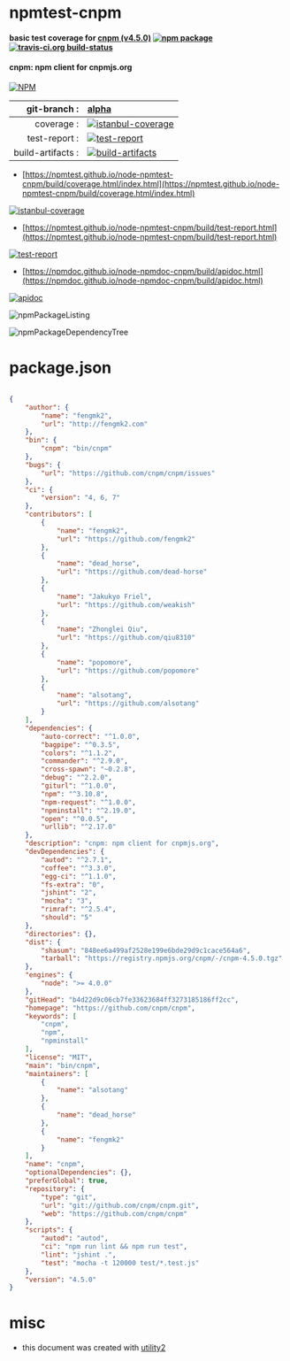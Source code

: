 # npmtest-cnpm

#### basic test coverage for  [cnpm (v4.5.0)](https://github.com/cnpm/cnpm)  [![npm package](https://img.shields.io/npm/v/npmtest-cnpm.svg?style=flat-square)](https://www.npmjs.org/package/npmtest-cnpm) [![travis-ci.org build-status](https://api.travis-ci.org/npmtest/node-npmtest-cnpm.svg)](https://travis-ci.org/npmtest/node-npmtest-cnpm)

#### cnpm: npm client for cnpmjs.org

[![NPM](https://nodei.co/npm/cnpm.png?downloads=true&downloadRank=true&stars=true)](https://www.npmjs.com/package/cnpm)

| git-branch : | [alpha](https://github.com/npmtest/node-npmtest-cnpm/tree/alpha)|
|--:|:--|
| coverage : | [![istanbul-coverage](https://npmtest.github.io/node-npmtest-cnpm/build/coverage.badge.svg)](https://npmtest.github.io/node-npmtest-cnpm/build/coverage.html/index.html)|
| test-report : | [![test-report](https://npmtest.github.io/node-npmtest-cnpm/build/test-report.badge.svg)](https://npmtest.github.io/node-npmtest-cnpm/build/test-report.html)|
| build-artifacts : | [![build-artifacts](https://npmtest.github.io/node-npmtest-cnpm/glyphicons_144_folder_open.png)](https://github.com/npmtest/node-npmtest-cnpm/tree/gh-pages/build)|

- [https://npmtest.github.io/node-npmtest-cnpm/build/coverage.html/index.html](https://npmtest.github.io/node-npmtest-cnpm/build/coverage.html/index.html)

[![istanbul-coverage](https://npmtest.github.io/node-npmtest-cnpm/build/screenCapture.buildCi.browser.%252Ftmp%252Fbuild%252Fcoverage.lib.html.png)](https://npmtest.github.io/node-npmtest-cnpm/build/coverage.html/index.html)

- [https://npmtest.github.io/node-npmtest-cnpm/build/test-report.html](https://npmtest.github.io/node-npmtest-cnpm/build/test-report.html)

[![test-report](https://npmtest.github.io/node-npmtest-cnpm/build/screenCapture.buildCi.browser.%252Ftmp%252Fbuild%252Ftest-report.html.png)](https://npmtest.github.io/node-npmtest-cnpm/build/test-report.html)

- [https://npmdoc.github.io/node-npmdoc-cnpm/build/apidoc.html](https://npmdoc.github.io/node-npmdoc-cnpm/build/apidoc.html)

[![apidoc](https://npmdoc.github.io/node-npmdoc-cnpm/build/screenCapture.buildCi.browser.%252Ftmp%252Fbuild%252Fapidoc.html.png)](https://npmdoc.github.io/node-npmdoc-cnpm/build/apidoc.html)

![npmPackageListing](https://npmtest.github.io/node-npmtest-cnpm/build/screenCapture.npmPackageListing.svg)

![npmPackageDependencyTree](https://npmtest.github.io/node-npmtest-cnpm/build/screenCapture.npmPackageDependencyTree.svg)



# package.json

```json

{
    "author": {
        "name": "fengmk2",
        "url": "http://fengmk2.com"
    },
    "bin": {
        "cnpm": "bin/cnpm"
    },
    "bugs": {
        "url": "https://github.com/cnpm/cnpm/issues"
    },
    "ci": {
        "version": "4, 6, 7"
    },
    "contributors": [
        {
            "name": "fengmk2",
            "url": "https://github.com/fengmk2"
        },
        {
            "name": "dead_horse",
            "url": "https://github.com/dead-horse"
        },
        {
            "name": "Jakukyo Friel",
            "url": "https://github.com/weakish"
        },
        {
            "name": "Zhonglei Qiu",
            "url": "https://github.com/qiu8310"
        },
        {
            "name": "popomore",
            "url": "https://github.com/popomore"
        },
        {
            "name": "alsotang",
            "url": "https://github.com/alsotang"
        }
    ],
    "dependencies": {
        "auto-correct": "^1.0.0",
        "bagpipe": "^0.3.5",
        "colors": "^1.1.2",
        "commander": "^2.9.0",
        "cross-spawn": "~0.2.8",
        "debug": "^2.2.0",
        "giturl": "^1.0.0",
        "npm": "^3.10.8",
        "npm-request": "^1.0.0",
        "npminstall": "^2.19.0",
        "open": "^0.0.5",
        "urllib": "^2.17.0"
    },
    "description": "cnpm: npm client for cnpmjs.org",
    "devDependencies": {
        "autod": "^2.7.1",
        "coffee": "^3.3.0",
        "egg-ci": "^1.1.0",
        "fs-extra": "0",
        "jshint": "2",
        "mocha": "3",
        "rimraf": "^2.5.4",
        "should": "5"
    },
    "directories": {},
    "dist": {
        "shasum": "848ee6a499af2528e199e6bde29d9c1cace564a6",
        "tarball": "https://registry.npmjs.org/cnpm/-/cnpm-4.5.0.tgz"
    },
    "engines": {
        "node": ">= 4.0.0"
    },
    "gitHead": "b4d22d9c06cb7fe33623684ff3273185186ff2cc",
    "homepage": "https://github.com/cnpm/cnpm",
    "keywords": [
        "cnpm",
        "npm",
        "npminstall"
    ],
    "license": "MIT",
    "main": "bin/cnpm",
    "maintainers": [
        {
            "name": "alsotang"
        },
        {
            "name": "dead_horse"
        },
        {
            "name": "fengmk2"
        }
    ],
    "name": "cnpm",
    "optionalDependencies": {},
    "preferGlobal": true,
    "repository": {
        "type": "git",
        "url": "git://github.com/cnpm/cnpm.git",
        "web": "https://github.com/cnpm/cnpm"
    },
    "scripts": {
        "autod": "autod",
        "ci": "npm run lint && npm run test",
        "lint": "jshint .",
        "test": "mocha -t 120000 test/*.test.js"
    },
    "version": "4.5.0"
}
```



# misc
- this document was created with [utility2](https://github.com/kaizhu256/node-utility2)
